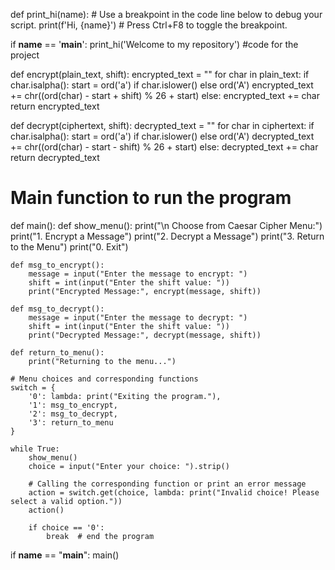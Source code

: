 def print_hi(name):
    # Use a breakpoint in the code line below to debug your script.
    print(f'Hi, {name}')  # Press Ctrl+F8 to toggle the breakpoint.
    
if __name__ == '__main__':
    print_hi('Welcome to my repository')
#code for the project

def encrypt(plain_text, shift):
    encrypted_text = ""
    for char in plain_text:
        if char.isalpha():
            start = ord('a') if char.islower() else ord('A')
            encrypted_text += chr((ord(char) - start + shift) % 26 + start)
        else:
            encrypted_text += char
    return encrypted_text


def decrypt(ciphertext, shift):
    decrypted_text = ""
    for char in ciphertext:
        if char.isalpha():
            start = ord('a') if char.islower() else ord('A')
            decrypted_text += chr((ord(char) - start - shift) % 26 + start)
        else:
            decrypted_text += char
    return decrypted_text


# Main function to run the program
def main():
    def show_menu():
        print("\n Choose from Caesar Cipher Menu:")
        print("1. Encrypt a Message")
        print("2. Decrypt a Message")
        print("3. Return to the Menu")
        print("0. Exit")

    def msg_to_encrypt():
        message = input("Enter the message to encrypt: ")
        shift = int(input("Enter the shift value: "))
        print("Encrypted Message:", encrypt(message, shift))

    def msg_to_decrypt():
        message = input("Enter the message to decrypt: ")
        shift = int(input("Enter the shift value: "))
        print("Decrypted Message:", decrypt(message, shift))

    def return_to_menu():
        print("Returning to the menu...")

    # Menu choices and corresponding functions
    switch = {
        '0': lambda: print("Exiting the program."),
        '1': msg_to_encrypt,
        '2': msg_to_decrypt,
        '3': return_to_menu
    }

    while True:
        show_menu()
        choice = input("Enter your choice: ").strip()

        # Calling the corresponding function or print an error message
        action = switch.get(choice, lambda: print("Invalid choice! Please select a valid option."))
        action()

        if choice == '0':
            break  # end the program


if __name__ == "__main__":
    main()


